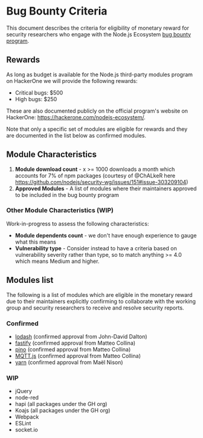 # Bug Bounty Criteria

This document describes the criteria for eligibility of monetary reward for security researchers
who engage with the Node.js Ecosystem
[bug bounty program](https://hackerone.com/nodejs-ecosystem/).

## Rewards

As long as budget is available for the Node.js third-party modules program on HackerOne we will
provide the following rewards:

* Critical bugs: $500
* High bugs: $250

These are also documented publicly on the official program's website on HackerOne:
https://hackerone.com/nodejs-ecosystem/.

Note that only a specific set of modules are eligible for rewards and they are documented
in the list below as confirmed modules.


## Module Characteristics

1. **Module download count** - x >= 1000 downloads a month which accounts for 7% of npm packages 
(courtesy of @ChALkeR here https://github.com/nodejs/security-wg/issues/151#issue-303209104)
2. **Approved Modules** - A list of modules where their maintainers approved to be included in the
bug bounty program

### Other Module Characteristics (WIP)

Work-in-progress to assess the following characteristics:

* **Module dependents count** - we don't have enough experience to gauge what this means
* **Vulnerability type** - Consider instead to have a criteria based on vulnerability severity rather than 
type, so to match anything >= 4.0 which means Medium and higher.

## Modules list 

The following is a list of modules which are eligible in the monetary reward due to their maintainers
explicitly confirming to collaborate with the working group and security researchers to receive and 
resolve security reports.

### Confirmed

* [lodash](https://github.com/lodash/lodash) (confirmed approval from John-David Dalton)
* [fastify](https://github.com/fastify/fastify) (confirmed approval from Matteo Collina)
* [pino](https://github.com/pinojs/pino) (confirmed approval from Matteo Collina)
* [MQTT.js](https://github.com/mqttjs/MQTT.js) (confirmed approval from Matteo Collina)
* [yarn](https://github.com/yarnpkg/yarn) (confirmed approval from Maël Nison)

### WIP

* jQuery
* node-red
* hapi (all packages under the GH org)
* Koajs (all packages under the GH org)
* Webpack
* ESLint
* socket.io
